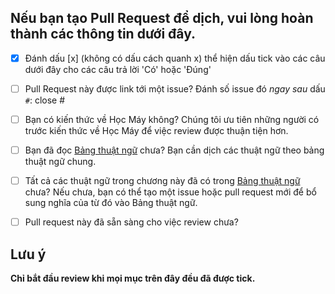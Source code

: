 ## Nếu bạn tạo Pull Request để dịch, vui lòng hoàn thành các thông tin dưới đây.

* [x] Đánh dấu [x] (không có dấu cách quanh x) thể hiện dấu tick vào các câu dưới đây cho các câu trả lời 'Có' hoặc 'Đúng'

* [ ] Pull Request này được link tới một issue? Đánh số issue đó *ngay sau* dấu `#`: close #

* [ ] Bạn có kiến thức về Học Máy không? Chúng tôi ưu tiên những người có trước kiến thức về Học Máy để việc review được thuận tiện hơn.

* [ ] Bạn đã đọc [Bảng thuật ngữ](https://github.com/aivivn/Machine-Learning-Yearning-Vietnamese-Translation/blob/master/glossary.md) chưa? Bạn cần dịch các thuật ngữ theo bảng thuật ngữ chung.

* [ ] Tất cả các thuật ngữ trong chương này đã có trong [Bảng thuật ngữ](https://github.com/aivivn/Machine-Learning-Yearning-Vietnamese-Translation/blob/master/glossary.md) chưa? Nếu chưa, bạn có thể tạo một issue hoặc pull request mới để bổ sung nghĩa của từ đó vào Bảng thuật ngữ.

* [ ] Pull request này đã sẵn sàng cho việc review chưa?

## Lưu ý 
**Chỉ bắt đầu review khi mọi mục trên đây đều đã được tick.**
